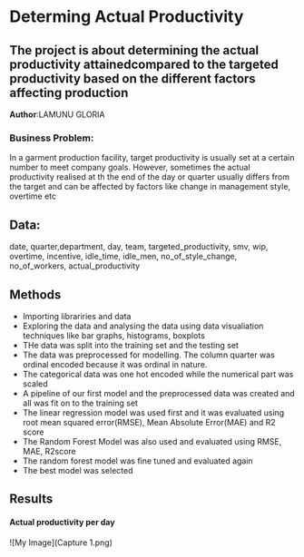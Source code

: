 # Determing Actual Productivity
## The project is about determining the actual productivity attainedcompared to the targeted productivity based on the different factors affecting production

**Author**:LAMUNU GLORIA

### Business Problem:
In a garment production facility, target productivity is usually set at a certain number to meet company goals. However, sometimes the actual productivity realised at th
the end of the day or quarter usually differs from the target and can be affected by factors like change in management style, overtime etc


## Data:
date, quarter,department, day, team, targeted_productivity, smv, wip, overtime, incentive, idle_time, idle_men, no_of_style_change, no_of_workers, 
actual_productivity

## Methods
- Importing librariries and data
- Exploring the data and analysing the data using data visualiation techniques like bar graphs, histograms, boxplots
- THe data was split into the training set and the testing set
- The data was preprocessed for modelling. The column quarter was ordinal encoded because it was ordinal in nature. 
- The categorical data was one hot encoded while the numerical part was scaled
- A pipeline of our first model and the preprocessed data was created and all was fit on to the training set
- The linear regression model was used first and it was evaluated using root mean squared error(RMSE), Mean Absolute Error(MAE) and R2 score
- The Random Forest Model was also used and evaluated using RMSE, MAE, R2score
- The random forest model was fine tuned and evaluated again
- The best model was selected

## Results

#### Actual productivity per day
![My Image](Capture 1.png)
